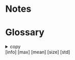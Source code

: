 # Notes

# Glossary

<details>
<summary>copy</summary>
 
 [copy](https://pandas.pydata.org/pandas-docs/stable/reference/api/pandas.DataFrame.copy.html?highlight=copy#pandas.DataFrame.copy)
</details>
[info]
[max]
[mean]
[size]
[std]

